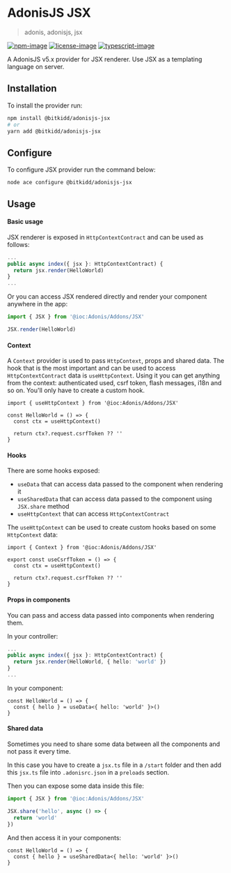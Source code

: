 # AdonisJS JSX
> adonis, adonisjs, jsx

[![npm-image]][npm-url] [![license-image]][license-url] [![typescript-image]][typescript-url]

A AdonisJS v5.x provider for JSX renderer. Use JSX as a templating language on server.

## Installation

To install the provider run:
```bash
npm install @bitkidd/adonisjs-jsx
# or
yarn add @bitkidd/adonisjs-jsx
```

## Configure

To configure JSX provider run the command below:

```
node ace configure @bitkidd/adonisjs-jsx
```

## Usage

#### Basic usage

JSX renderer is exposed in `HttpContextContract` and can be used as follows:

```ts
...
public async index({ jsx }: HttpContextContract) {
  return jsx.render(HelloWorld)
}
...
```

Or you can access JSX rendered directly and render your component anywhere in the app:

```ts
import { JSX } from '@ioc:Adonis/Addons/JSX'

JSX.render(HelloWorld)
```

#### Context

A `Context` provider is used to pass `HttpContext`, props and shared data. The hook that is the most important and can be used to access `HttpContextContract` data is `useHttpContext`. Using it you can get anything from the context: authenticated used, csrf token, flash messages, i18n and so on. You'll only have to create a custom hook.

```tsx
import { useHttpContext } from '@ioc:Adonis/Addons/JSX'

const HelloWorld = () => {
  const ctx = useHttpContext()

  return ctx?.request.csrfToken ?? ''
}
```

#### Hooks

There are some hooks exposed:
- `useData` that can access data passed to the component when rendering it
- `useSharedData` that can access data passed to the component using `JSX.share` method
- `useHttpContext` that can access `HttpContextContract`

The `useHttpContext` can be used to create custom hooks based on some `HttpContext` data:

```tsx
import { Context } from '@ioc:Adonis/Addons/JSX'

export const useCsrfToken = () => {
  const ctx = useHttpContext()

  return ctx?.request.csrfToken ?? ''
}
```

#### Props in components

You can pass and access data passed into components when rendering them.

In your controller:
```ts
...
public async index({ jsx }: HttpContextContract) {
  return jsx.render(HelloWorld, { hello: 'world' })
}
...
```

In your component:

```tsx
const HelloWorld = () => {
  const { hello } = useData<{ hello: 'world' }>()
}
```

#### Shared data

Sometimes you need to share some data between all the components and not pass it every time. 

In this case you have to create a `jsx.ts` file in a `/start` folder and then add this `jsx.ts` file into `.adonisrc.json` in a `preloads` section.

Then you can expose some data inside this file:

```ts
import { JSX } from '@ioc:Adonis/Addons/JSX'

JSX.share('hello', async () => {
  return 'world'
})
```

And then access it in your components:

```tsx
const HelloWorld = () => {
  const { hello } = useSharedData<{ hello: 'world' }>()
}
```

[npm-image]: https://img.shields.io/npm/v/@bitkidd/adonisjs-jsx.svg?style=for-the-badge&logo=npm
[npm-url]: https://npmjs.org/package/@bitkidd/adonisjs-jsx "npm"

[license-image]: https://img.shields.io/npm/l/@bitkidd/adonisjs-jsx?color=blueviolet&style=for-the-badge
[license-url]: LICENSE.md "license"

[typescript-image]: https://img.shields.io/badge/Typescript-294E80.svg?style=for-the-badge&logo=typescript
[typescript-url]:  "typescript"
